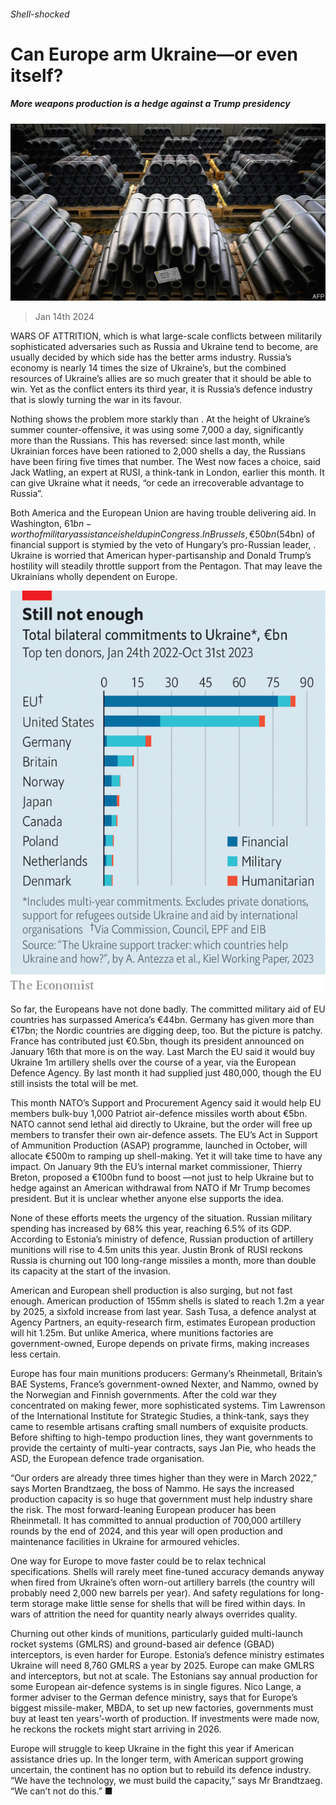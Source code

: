 ###### Shell-shocked

# Can Europe arm Ukraine—or even itself? 

##### More weapons production is a hedge against a Trump presidency 

![image](images/20240120_EUP001.jpg) 

> Jan 14th 2024 

WARS OF ATTRITION, which is what large-scale conflicts between militarily sophisticated adversaries such as Russia and Ukraine tend to become, are usually decided by which side has the better arms industry. Russia’s economy is nearly 14 times the size of Ukraine’s, but the combined resources of Ukraine’s allies are so much greater that it should be able to win. Yet as the conflict enters its third year, it is Russia’s defence industry that is slowly turning the war in its favour. 

Nothing shows the problem more starkly than . At the height of Ukraine’s summer counter-offensive, it was using some 7,000 a day, significantly more than the Russians. This has reversed: since last month, while Ukrainian forces have been rationed to 2,000 shells a day, the Russians have been firing five times that number. The West now faces a choice, said Jack Watling, an expert at RUSI, a think-tank in London, earlier this month. It can give Ukraine what it needs, “or cede an irrecoverable advantage to Russia”.


Both America and the European Union are having trouble delivering aid. In Washington, $61bn-worth of military assistance is held up in Congress. In Brussels, €50bn ($54bn) of financial support is stymied by the veto of Hungary’s pro-Russian leader, . Ukraine is worried that American hyper-partisanship and Donald Trump’s hostility will steadily throttle support from the Pentagon. That may leave the Ukrainians wholly dependent on Europe. 

![image](images/20240120_EUC064.png) 


So far, the Europeans have not done badly. The committed military aid of EU countries has surpassed America’s €44bn. Germany has given more than €17bn; the Nordic countries are digging deep, too. But the picture is patchy. France has contributed just €0.5bn, though its president announced on January 16th that more is on the way. Last March the EU said it would buy Ukraine 1m artillery shells over the course of a year, via the European Defence Agency. By last month it had supplied just 480,000, though the EU still insists the total will be met.

This month NATO’s Support and Procurement Agency said it would help EU members bulk-buy 1,000 Patriot air-defence missiles worth about €5bn. NATO cannot send lethal aid directly to Ukraine, but the order will free up members to transfer their own air-defence assets. The EU’s Act in Support of Ammunition Production (ASAP) programme, launched in October, will allocate €500m to ramping up shell-making. Yet it will take time to have any impact. On January 9th the EU’s internal market commissioner, Thierry Breton, proposed a €100bn fund to boost —not just to help Ukraine but to hedge against an American withdrawal from NATO if Mr Trump becomes president. But it is unclear whether anyone else supports the idea. 

None of these efforts meets the urgency of the situation. Russian military spending has increased by 68% this year, reaching 6.5% of its GDP. According to Estonia’s ministry of defence, Russian production of artillery munitions will rise to 4.5m units this year. Justin Bronk of RUSI reckons Russia is churning out 100 long-range missiles a month, more than double its capacity at the start of the invasion.

American and European shell production is also surging, but not fast enough. American production of 155mm shells is slated to reach 1.2m a year by 2025, a sixfold increase from last year. Sash Tusa, a defence analyst at Agency Partners, an equity-research firm, estimates European production will hit 1.25m. But unlike America, where munitions factories are government-owned, Europe depends on private firms, making increases less certain. 

Europe has four main munitions producers: Germany’s Rheinmetall, Britain’s BAE Systems, France’s government-owned Nexter, and Nammo, owned by the Norwegian and Finnish governments. After the cold war they concentrated on making fewer, more sophisticated systems. Tim Lawrenson of the International Institute for Strategic Studies, a think-tank, says they came to resemble artisans crafting small numbers of exquisite products. Before shifting to high-tempo production lines, they want governments to provide the certainty of multi-year contracts, says Jan Pie, who heads the ASD, the European defence trade organisation. 

“Our orders are already three times higher than they were in March 2022,” says Morten Brandtzaeg, the boss of Nammo. He says the increased production capacity is so huge that government must help industry share the risk. The most forward-leaning European producer has been Rheinmetall. It has committed to annual production of 700,000 artillery rounds by the end of 2024, and this year will open production and maintenance facilities in Ukraine for armoured vehicles. 

One way for Europe to move faster could be to relax technical specifications. Shells will rarely meet fine-tuned accuracy demands anyway when fired from Ukraine’s often worn-out artillery barrels (the country will probably need 2,000 new barrels per year). And safety regulations for long-term storage make little sense for shells that will be fired within days. In wars of attrition the need for quantity nearly always overrides quality. 

Churning out other kinds of munitions, particularly guided multi-launch rocket systems (GMLRS) and ground-based air defence (GBAD) interceptors, is even harder for Europe. Estonia’s defence ministry estimates Ukraine will need 8,760 GMLRS a year by 2025. Europe can make GMLRS and interceptors, but not at scale. The Estonians say annual production for some European air-defence systems is in single figures. Nico Lange, a former adviser to the German defence ministry, says that for Europe’s biggest missile-maker, MBDA, to set up new factories, governments must buy at least ten years’-worth of production. If investments were made now, he reckons the rockets might start arriving in 2026. 

Europe will struggle to keep Ukraine in the fight this year if American assistance dries up. In the longer term, with American support growing uncertain, the continent has no option but to rebuild its defence industry. “We have the technology, we must build the capacity,” says Mr Brandtzaeg. “We can’t not do this.” ■


